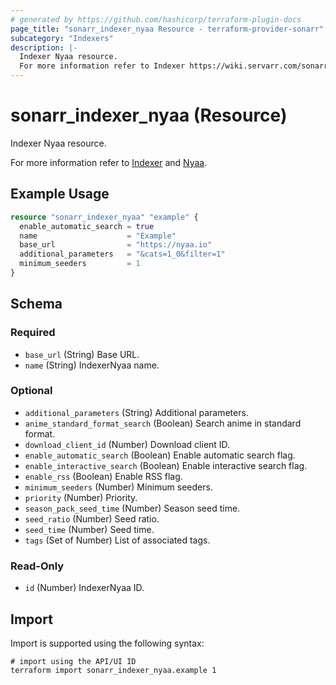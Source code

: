 ```yaml
---
# generated by https://github.com/hashicorp/terraform-plugin-docs
page_title: "sonarr_indexer_nyaa Resource - terraform-provider-sonarr"
subcategory: "Indexers"
description: |-
  Indexer Nyaa resource.
  For more information refer to Indexer https://wiki.servarr.com/sonarr/settings#indexers and Nyaa https://wiki.servarr.com/sonarr/supported#nyaa.
---
```


# sonarr_indexer_nyaa (Resource)

<!-- subcategory:Indexers -->Indexer Nyaa resource.
For more information refer to [Indexer](https://wiki.servarr.com/sonarr/settings#indexers) and [Nyaa](https://wiki.servarr.com/sonarr/supported#nyaa).

## Example Usage

```terraform
resource "sonarr_indexer_nyaa" "example" {
  enable_automatic_search = true
  name                    = "Example"
  base_url                = "https://nyaa.io"
  additional_parameters   = "&cats=1_0&filter=1"
  minimum_seeders         = 1
}
```

<!-- schema generated by tfplugindocs -->
## Schema

### Required

- `base_url` (String) Base URL.
- `name` (String) IndexerNyaa name.

### Optional

- `additional_parameters` (String) Additional parameters.
- `anime_standard_format_search` (Boolean) Search anime in standard format.
- `download_client_id` (Number) Download client ID.
- `enable_automatic_search` (Boolean) Enable automatic search flag.
- `enable_interactive_search` (Boolean) Enable interactive search flag.
- `enable_rss` (Boolean) Enable RSS flag.
- `minimum_seeders` (Number) Minimum seeders.
- `priority` (Number) Priority.
- `season_pack_seed_time` (Number) Season seed time.
- `seed_ratio` (Number) Seed ratio.
- `seed_time` (Number) Seed time.
- `tags` (Set of Number) List of associated tags.

### Read-Only

- `id` (Number) IndexerNyaa ID.

## Import

Import is supported using the following syntax:

```shell
# import using the API/UI ID
terraform import sonarr_indexer_nyaa.example 1
```
